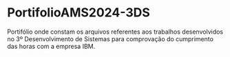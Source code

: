 # PortifolioAMS2024-3DS
Portifólio onde constam os arquivos referentes aos trabalhos desenvolvidos no 3º Desenvolvimento de Sistemas para comprovação do cumprimento das horas com a empresa IBM.
